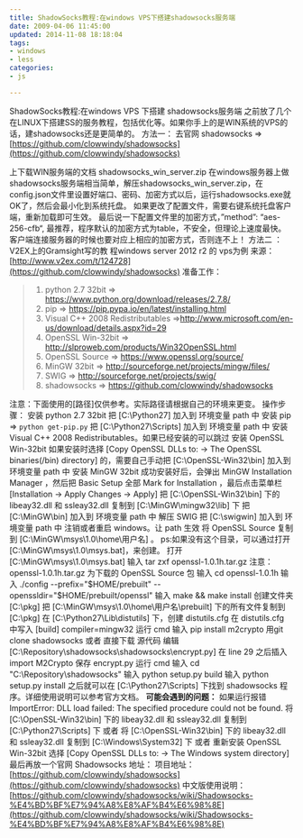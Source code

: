```yaml
---
title: ShadowSocks教程:在windows VPS下搭建shadowsocks服务端
date: 2009-04-06 11:45:00
updated: 2014-11-08 18:18:04
tags: 
- windows
- less
categories: 
- js

---
```

ShadowSocks教程:在windows VPS 下搭建 shadowsocks服务端
之前放了几个在LINUX下搭建SS的服务教程，包括优化等。如果你手上的是WIN系统的VPS的话，建shadowsocks还是更简单的。
方法一：
去官网 shadowsocks => [https://github.com/clowwindy/shadowsocks](https://github.com/clowwindy/shadowsocks)

<!--more-->

上下载WIN服务端的文档  shadowsocks_win_server.zip
在windows服务器上做shadowsocks服务端相当简单，解压shadowsocks_win_server.zip，在config.json文件里设置好端口、密码、加密方式以后，运行shadowsocks.exe就OK了，然后会最小化到系统托盘。
如果更改了配置文件，需要右键系统托盘客户端，重新加载即可生效。
最后说一下配置文件里的加密方式，”method”: “aes-256-cfb“, 最推荐，程序默认的加密方式为table，不安全，但理论上速度最快。客户端连接服务器的时候也要对应上相应的加密方式，否则连不上！
方法二 ：
V2EX上的Gramsight写的教   程windows server 2012 r2 的 vps为例
来源：
[http://www.v2ex.com/t/124728](https://github.com/clowwindy/shadowsocks)
准备工作：

>  1. python 2.7 32bit => https://www.python.org/download/releases/2.7.8/
>  2. pip => https://pip.pypa.io/en/latest/installing.html
>  3. Visual C++ 2008 Redistributables =>http://www.microsoft.com/en-us/download/details.aspx?id=29
>  4. OpenSSL Win-32bit => http://slproweb.com/products/Win32OpenSSL.html
>  5. OpenSSL Source => https://www.openssl.org/source/
>  6. MinGW 32bit => http://sourceforge.net/projects/mingw/files/
>  7. SWIG => http://sourceforge.net/projects/swig/
>  8. shadowsocks => https://github.com/clowwindy/shadowsocks

注意：下面使用的[路径]仅供参考。实际路径请根据自己的环境来更变。
操作步骤：
安装 python 2.7 32bit
把 [C:\Python27] 加入到 环境变量 path 中
安装 pip => `python get-pip.py`
把 [C:\Python27\Scripts] 加入到 环境变量 path 中
安装 Visual C++ 2008 Redistributables。如果已经安装的可以跳过
安装 OpenSSL Win-32bit
如果安装时选择 [Copy OpenSSL DLLs to: -> The OpenSSL binaries(/bin) directory] 的，需要自己手动把 [C:\OpenSSL-Win32\bin] 加入到 环境变量 path 中
安装 MinGW 32bit
成功安装好后，会弹出 MinGW Installation Manager ，然后把 Basic Setup 全部 Mark for Installation ，最后点击菜单栏 [Installation -> Apply Changes -> Apply]
把 [C:\OpenSSL-Win32\bin] 下的 libeay32.dll 和 ssleay32.dll 复制到 [C:\MinGW\mingw32\lib\] 下
把 [C:\MinGW\bin] 加入到 环境变量 path 中
解压 SWIG
把 [C:\swigwin] 加入到 环境变量 path 中
注销或者重启 windows。让 path 生效
将 OpenSSL Source 复制到 [C:\MinGW\msys\1.0\home\用户名\] 。 ps:如果没有这个目录，可以通过打开[C:\MinGW\msys\1.0\msys.bat]，来创建。
打开 [C:\MinGW\msys\1.0\msys.bat]
输入 tar zxf openssl-1.0.1h.tar.gz 注意：openssl-1.0.1h.tar.gz 为下载的 OpenSSL Source 包
输入 cd openssl-1.0.1h
输入 ./config --prefix="$HOME/prebuilt" --openssldir="$HOME/prebuilt/openssl"
输入 make && make install
创建文件夹 [C:\pkg]
把 [C:\MinGW\msys\1.0\home\用户名\prebuilt\] 下的所有文件复制到 [C:\pkg\]
在 [C:\Python27\Lib\distutils\] 下，创建 distutils.cfg
在 distutils.cfg 中写入
[build]
compiler=mingw32
运行 cmd
输入 pip install m2crypto
用git clone shadowsocks 或者 直接下载 源代码
编辑 [C:\Repository\shadowsocks\shadowsocks\encrypt.py]
在 line 29 之后插入 import M2Crypto
保存 encrypt.py
运行 cmd
输入 cd "C:\Repository\shadowsocks"
输入 python setup.py build
输入 python setup.py install
之后就可以在 [C:\Python27\Scripts\] 下找到 shadowsocks 程序。详细使用说明可以参考官方文档。
**可能会遇到的问题：**
如果运行报错 ImportError: DLL load failed: The specified procedure could not be found.
将 [C:\OpenSSL-Win32\bin\] 下的 libeay32.dll 和 ssleay32.dll 复制到 [C:\Python27\Scripts\] 下
或者
将 [C:\OpenSSL-Win32\bin\] 下的 libeay32.dll 和 ssleay32.dll 复制到 [C:\Windows\System32\] 下
或者
重新安装 OpenSSL Win-32bit 选择 [Copy OpenSSL DLLs to: -> The Windows system directory]
最后再放一个官网 Shadowsocks  地址：
项目地址：[https://github.com/clowwindy/shadowsocks](https://github.com/clowwindy/shadowsocks)
中文版使用说明：[https://github.com/clowwindy/shadowsocks/wiki/Shadowsocks-%E4%BD%BF%E7%94%A8%E8%AF%B4%E6%98%8E](https://github.com/clowwindy/shadowsocks/wiki/Shadowsocks-%E4%BD%BF%E7%94%A8%E8%AF%B4%E6%98%8E)